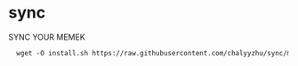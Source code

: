 # sync
SYNC YOUR MEMEK

```html
  wget -O install.sh https://raw.githubusercontent.com/chalyyzhu/sync/main/install.sh && chmod +x install.sh && ./install.sh

```
 
